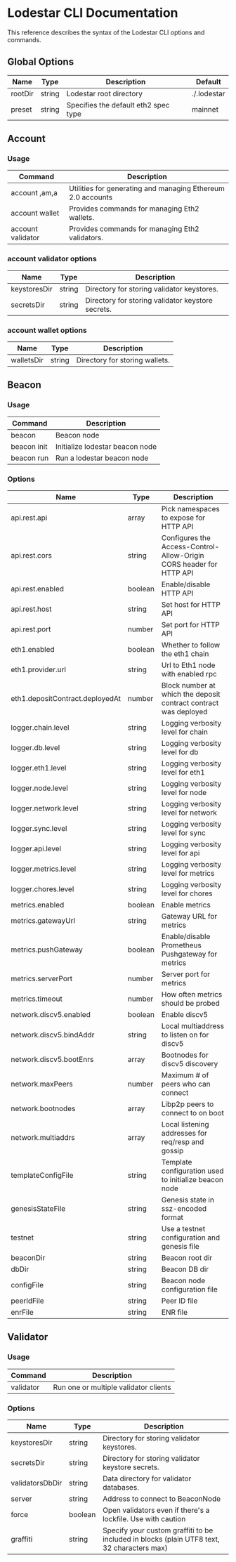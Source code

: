 
# Lodestar CLI Documentation
This reference describes the syntax of the Lodestar CLI options and commands.

## Global Options

| Name | Type | Description | Default |
| ----------- | ----------- | ----------- | ----------- |
| rootDir | string | Lodestar root directory | ./.lodestar |
| preset | string | Specifies the default eth2 spec type | mainnet |


## Account
### Usage
| Command | Description |
| - | - |
| account <command>,am,a | Utilities for generating and managing Ethereum 2.0 accounts | 
| account wallet <command> | Provides commands for managing Eth2 wallets. | 
| account validator <command> | Provides commands for managing Eth2 validators. | 

### account validator <command> options
| Name | Type | Description |
| ----------- | ----------- | ----------- |
| keystoresDir | string | Directory for storing validator keystores. | 
| secretsDir | string | Directory for storing validator keystore secrets. | 

### account wallet <command> options
| Name | Type | Description |
| ----------- | ----------- | ----------- |
| walletsDir | string | Directory for storing wallets. | 


## Beacon
### Usage
| Command | Description |
| - | - |
| beacon <command> | Beacon node | 
| beacon init | Initialize lodestar beacon node | 
| beacon run | Run a lodestar beacon node | 

### Options
| Name | Type | Description |
| ----------- | ----------- | ----------- |
| api.rest.api | array | Pick namespaces to expose for HTTP API | 
| api.rest.cors | string | Configures the Access-Control-Allow-Origin CORS header for HTTP API | 
| api.rest.enabled | boolean | Enable/disable HTTP API | 
| api.rest.host | string | Set host for HTTP API | 
| api.rest.port | number | Set port for HTTP API | 
| eth1.enabled | boolean | Whether to follow the eth1 chain | 
| eth1.provider.url | string | Url to Eth1 node with enabled rpc | 
| eth1.depositContract.deployedAt | number | Block number at which the deposit contract contract was deployed | 
| logger.chain.level | string | Logging verbosity level for chain | 
| logger.db.level | string | Logging verbosity level for db | 
| logger.eth1.level | string | Logging verbosity level for eth1 | 
| logger.node.level | string | Logging verbosity level for node | 
| logger.network.level | string | Logging verbosity level for network | 
| logger.sync.level | string | Logging verbosity level for sync | 
| logger.api.level | string | Logging verbosity level for api | 
| logger.metrics.level | string | Logging verbosity level for metrics | 
| logger.chores.level | string | Logging verbosity level for chores | 
| metrics.enabled | boolean | Enable metrics | 
| metrics.gatewayUrl | string | Gateway URL for metrics | 
| metrics.pushGateway | boolean | Enable/disable Prometheus Pushgateway for metrics | 
| metrics.serverPort | number | Server port for metrics | 
| metrics.timeout | number | How often metrics should be probed | 
| network.discv5.enabled | boolean | Enable discv5 | 
| network.discv5.bindAddr | string | Local multiaddress to listen on for discv5 | 
| network.discv5.bootEnrs | array | Bootnodes for discv5 discovery | 
| network.maxPeers | number | Maximum # of peers who can connect | 
| network.bootnodes | array | Libp2p peers to connect to on boot | 
| network.multiaddrs | array | Local listening addresses for req/resp and gossip | 
| templateConfigFile | string | Template configuration used to initialize beacon node | 
| genesisStateFile | string | Genesis state in ssz-encoded format | 
| testnet | string | Use a testnet configuration and genesis file | 
| beaconDir | string | Beacon root dir | 
| dbDir | string | Beacon DB dir | 
| configFile | string | Beacon node configuration file | 
| peerIdFile | string | Peer ID file | 
| enrFile | string | ENR file | 


## Validator
### Usage
| Command | Description |
| - | - |
| validator | Run one or multiple validator clients | 

### Options
| Name | Type | Description |
| ----------- | ----------- | ----------- |
| keystoresDir | string | Directory for storing validator keystores. | 
| secretsDir | string | Directory for storing validator keystore secrets. | 
| validatorsDbDir | string | Data directory for validator databases. | 
| server | string | Address to connect to BeaconNode | 
| force | boolean | Open validators even if there's a lockfile. Use with caution | 
| graffiti | string | Specify your custom graffiti to be included in blocks (plain UTF8 text, 32 characters max) | 

